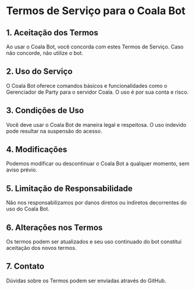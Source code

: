 # Termos de Serviço para o Coala Bot

## 1. Aceitação dos Termos
Ao usar o Coala Bot, você concorda com estes Termos de Serviço. Caso não concorde, não utilize o bot.

## 2. Uso do Serviço
O Coala Bot oferece comandos básicos e funcionalidades como o Gerenciador de Party para o servidor Coala. O uso é por sua conta e risco.

## 3. Condições de Uso
Você deve usar o Coala Bot de maneira legal e respeitosa. O uso indevido pode resultar na suspensão do acesso.

## 4. Modificações
Podemos modificar ou descontinuar o Coala Bot a qualquer momento, sem aviso prévio.

## 5. Limitação de Responsabilidade
Não nos responsabilizamos por danos diretos ou indiretos decorrentes do uso do Coala Bot.

## 6. Alterações nos Termos
Os termos podem ser atualizados e seu uso continuado do bot constitui aceitação dos novos termos.

## 7. Contato
Dúvidas sobre os Termos podem ser enviadas através do GitHub.
